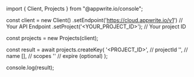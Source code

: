 import { Client, Projects } from "@appwrite.io/console";

const client = new Client()
    .setEndpoint('https://cloud.appwrite.io/v1') // Your API Endpoint
    .setProject('<YOUR_PROJECT_ID>'); // Your project ID

const projects = new Projects(client);

const result = await projects.createKey(
    '<PROJECT_ID>', // projectId
    '<NAME>', // name
    [], // scopes
    '' // expire (optional)
);

console.log(result);
